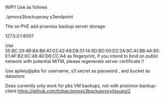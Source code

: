 WIP!! 
Use as follows

./pmoxs3backuproxy s3endpoint 

The on PVE add proxmox backup server storage 

127.0.0.1:8007 

Use 55:BC:29:4B:BA:B6:A1:03:42:A9:D8:51:14:9D:BD:00:D2:2A:9C:A1:B8:4A:85:E1:AF:B2:0C:48:40:D6:CC:A4 as fingerprint, if you intend to bind on public network with potential MITM, please regenerate server certificate !!

Use apikey@pbs for username, s3 secret as password , and bucket as datastore 

Does currently only work for pbs VM backups, not with proxmox-backup-client
https://github.com/tizbac/pmoxs3backuproxy/issues/2 

